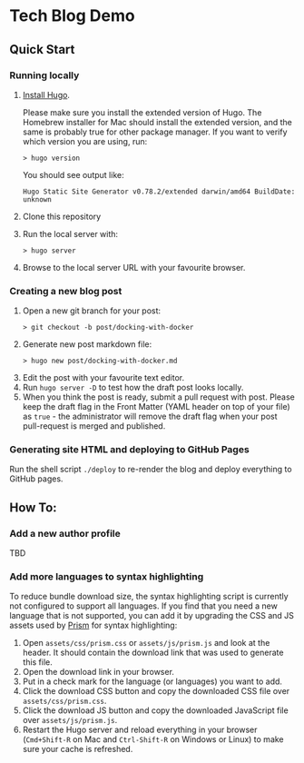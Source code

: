# Tech Blog Demo

## Quick Start

### Running locally

1. [Install Hugo](https://gohugo.io/overview/installing/).

   Please make sure you install the extended version of Hugo.
   The Homebrew installer for Mac should install the extended version, and the
   same is probably true for other package manager.
   If you want to verify which version you are using, run:
   ```
   > hugo version
   ```
   You should see output like:
   ```
   Hugo Static Site Generator v0.78.2/extended darwin/amd64 BuildDate: unknown
   ```

2. Clone this repository
3. Run the local server with:
   ```
   > hugo server
   ```
4. Browse to the local server URL with your favourite browser.

### Creating a new blog post

1. Open a new git branch for your post:
   ```
   > git checkout -b post/docking-with-docker
   ```
2. Generate new post markdown file:
   ```
   > hugo new post/docking-with-docker.md
   ```
3. Edit the post with your favourite text editor.
4. Run `hugo server -D` to test how the draft post looks locally.
5. When you think the post is ready, submit a pull request with post. Please
   keep the draft flag in the Front Matter (YAML header on top of your file) as
   `true` - the administrator will remove the draft flag when your post
   pull-request is merged and published.

### Generating site HTML and deploying to GitHub Pages

Run the shell script `./deploy` to re-render the blog and deploy everything to
GitHub pages.

## How To:

### Add a new author profile

TBD

### Add more languages to syntax highlighting

To reduce bundle download size, the syntax highlighting script is currently not
configured to support all languages. If you find that you need a new language
that is not supported, you can add it by upgrading the CSS and JS assets used
by [Prism](https://prismjs.com/) for syntax highlighting:

1. Open `assets/css/prism.css` or `assets/js/prism.js` and look at the header.
   It should contain the download link that was used to generate this file.
2. Open the download link in your browser.
3. Put in a check mark for the language (or languages) you want to add.
4. Click the download CSS button and copy the downloaded CSS file over
   `assets/css/prism.css`.
5. Click the download JS button and copy the downloaded JavaScript file over
   `assets/js/prism.js`.
6. Restart the Hugo server and reload everything in your browser (`Cmd+Shift-R`
   on Mac and `Ctrl-Shift-R` on Windows or Linux) to make sure your cache is
   refreshed.
